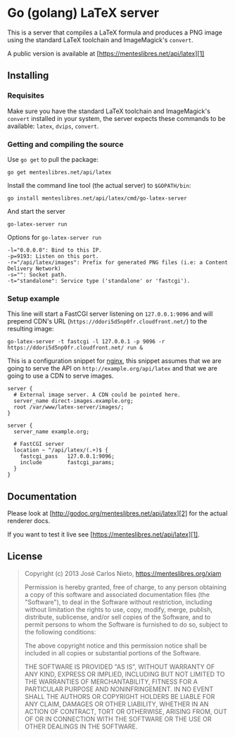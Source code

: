 # Go (golang) LaTeX server

This is a server that compiles a LaTeX formula and produces a PNG image using
the standard LaTeX toolchain and ImageMagick's `convert`.

A public version is available at [https://menteslibres.net/api/latex][1]

## Installing

### Requisites

Make sure you have the standard LaTeX toolchain and ImageMagick's `convert`
installed in your system, the server expects these commands to be available:
`latex`, `dvips`, `convert`.

### Getting and compiling the source

Use `go get` to pull the package:

```
go get menteslibres.net/api/latex
```

Install the command line tool (the actual server) to `$GOPATH/bin`:

```
go install menteslibres.net/api/latex/cmd/go-latex-server
```

And start the server

```
go-latex-server run
```

Options for `go-latex-server run`

```
-l="0.0.0.0": Bind to this IP.
-p=9193: Listen on this port.
-r="/api/latex/images": Prefix for generated PNG files (i.e: a Content Delivery Network)
-s="": Socket path.
-t="standalone": Service type ('standalone' or 'fastcgi').
```

### Setup example

This line will start a FastCGI server listening on `127.0.0.1:9096` and will
prepend CDN's URL (`https://ddori5d5np0fr.cloudfront.net/`) to the resulting
image:

```
go-latex-server -t fastcgi -l 127.0.0.1 -p 9096 -r https://ddori5d5np0fr.cloudfront.net/ run &
```

This is a configuration snippet for [nginx](http://nginx.org), this snippet
assumes that we are going to serve the API on `http://example.org/api/latex`
and that we are going to use a CDN to serve images.

```
server {
  # External image server. A CDN could be pointed here.
  server_name direct-images.example.org;
  root /var/www/latex-server/images/;
}

server {
  server_name example.org;

  # FastCGI server
  location ~ ^/api/latex/(.+)$ {
    fastcgi_pass   127.0.0.1:9096;
    include        fastcgi_params;
  }
}
```

## Documentation

Please look at [http://godoc.org/menteslibres.net/api/latex][2] for the
actual renderer docs.

If you want to test it live see [https://menteslibres.net/api/latex][1].

## License

> Copyright (c) 2013 José Carlos Nieto, https://menteslibres.org/xiam
>
> Permission is hereby granted, free of charge, to any person obtaining
> a copy of this software and associated documentation files (the
> "Software"), to deal in the Software without restriction, including
> without limitation the rights to use, copy, modify, merge, publish,
> distribute, sublicense, and/or sell copies of the Software, and to
> permit persons to whom the Software is furnished to do so, subject to
> the following conditions:
>
> The above copyright notice and this permission notice shall be
> included in all copies or substantial portions of the Software.
>
> THE SOFTWARE IS PROVIDED "AS IS", WITHOUT WARRANTY OF ANY KIND,
> EXPRESS OR IMPLIED, INCLUDING BUT NOT LIMITED TO THE WARRANTIES OF
> MERCHANTABILITY, FITNESS FOR A PARTICULAR PURPOSE AND
> NONINFRINGEMENT. IN NO EVENT SHALL THE AUTHORS OR COPYRIGHT HOLDERS BE
> LIABLE FOR ANY CLAIM, DAMAGES OR OTHER LIABILITY, WHETHER IN AN ACTION
> OF CONTRACT, TORT OR OTHERWISE, ARISING FROM, OUT OF OR IN CONNECTION
> WITH THE SOFTWARE OR THE USE OR OTHER DEALINGS IN THE SOFTWARE.

[1]: https://menteslibres.net/api/latex
[2]: http://godoc.org/menteslibres.net/api/latex

